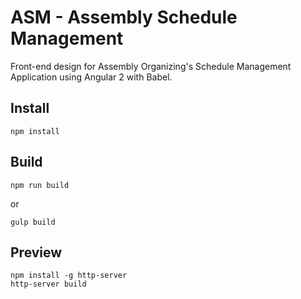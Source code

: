 # ASM - Assembly Schedule Management

Front-end design for Assembly Organizing's Schedule Management Application using Angular 2 with Babel.

## Install

```
npm install
```

## Build

```
npm run build
```
or
```
gulp build
```

## Preview
```
npm install -g http-server
http-server build
```

